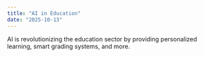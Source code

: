 ```yaml
---
title: "AI in Education"
date: "2025-10-13"
---
```


AI is revolutionizing the education sector by providing personalized learning, smart grading systems, and more.
